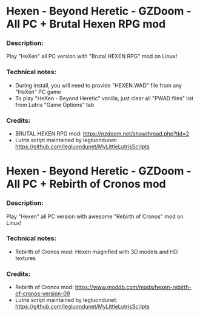 # Hexen - Beyond Heretic - GZDoom - All PC + Brutal Hexen RPG mod
### Description:
Play "HeXen" all PC version with "Brutal HEXEN RPG" mod on Linux!
### Technical notes:
- During install, you will need to provide "HEXEN.WAD" file from any "HeXen" PC game
- To play "HeXen - Beyond Heretic" vanilla, just clear all "PWAD files" list from Lutris "Game Options" tab
### Credits:
- BRUTAL HEXEN RPG mod: https://nzdoom.net/showthread.php?tid=2
- Lutris script maintained by legluondunet: https://github.com/legluondunet/MyLittleLutrisScripts

# Hexen - Beyond Heretic - GZDoom - All PC + Rebirth of Cronos mod
### Description:
Play "Hexen" all PC version with awesome "Rebirth of Cronos" mod on Linux!
### Technical notes:
- Rebirth of Cronos mod: Hexen magnified with 3D models and HD textures
### Credits:
- Rebirth of Cronos mod: https://www.moddb.com/mods/hexen-rebirth-of-cronos-version-09
- Lutris script maintained by legluondunet: https://github.com/legluondunet/MyLittleLutrisScripts
